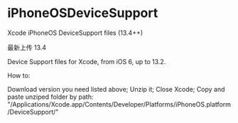 # iPhoneOSDeviceSupport
Xcode iPhoneOS DeviceSupport files (13.4++)

最新上传 13.4


Device Support files for Xcode, from iOS 6, up to 13.2.

How to:

Download version you need listed above;
Unzip it;
Close Xcode;
Copy and paste unziped folder by path: "/Applications/Xcode.app/Contents/Developer/Platforms/iPhoneOS.platform/DeviceSupport/"

